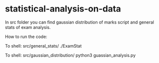 # statistical-analysis-on-data

In src folder you can find gaussian distribution of marks script and general stats of exam analysis.

How to run the code:

To shell: src/general_stats/ ./ExamStat

To shell: src/gaussian_distribution/ python3 guassian_analysis.py
